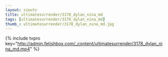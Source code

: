 ```yaml
--- 
layout: sieutv
title: ultimatesurrender/3178_dylan_nina_md
tags: [ultimatesurrender/3178_dylan_nina_md]
thumb_: ultimatesurrender/3178_dylan_nina_md.jpg
---
```

{% include tvpro key="http://admin.fetishbox.com/_content/ultimatesurrender/3178_dylan_nina_md.mp4" %} 
